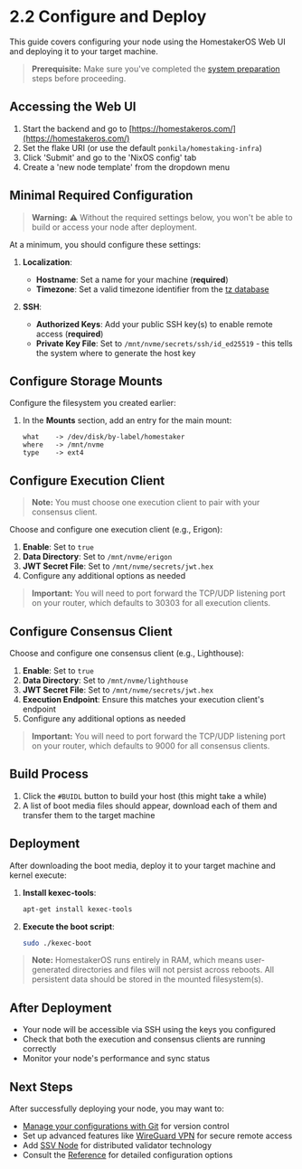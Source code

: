 # 2.2 Configure and Deploy

This guide covers configuring your node using the HomestakerOS Web UI and deploying it to your target machine.

> **Prerequisite:** Make sure you've completed the [system preparation](2.1-prepare_system.md) steps before proceeding.

## Accessing the Web UI

1. Start the backend and go to [https://homestakeros.com/](https://homestakeros.com/)
2. Set the flake URI (or use the default `ponkila/homestaking-infra`)
3. Click 'Submit' and go to the 'NixOS config' tab
4. Create a 'new node template' from the dropdown menu

## Minimal Required Configuration

> **Warning:** ⚠️ Without the required settings below, you won't be able to build or access your node after deployment.

At a minimum, you should configure these settings:

1. **Localization**:
   - **Hostname**: Set a name for your machine (**required**)
   - **Timezone**: Set a valid timezone identifier from the [tz database](https://en.wikipedia.org/wiki/List_of_tz_database_time_zones)

2. **SSH**:
   - **Authorized Keys**: Add your public SSH key(s) to enable remote access (**required**)
   - **Private Key File**: Set to `/mnt/nvme/secrets/ssh/id_ed25519` - this tells the system where to generate the host key

## Configure Storage Mounts

Configure the filesystem you created earlier:

1. In the **Mounts** section, add an entry for the main mount:
   ```
   what    -> /dev/disk/by-label/homestaker
   where   -> /mnt/nvme
   type    -> ext4
   ```

## Configure Execution Client

> **Note:** You must choose one execution client to pair with your consensus client.

Choose and configure one execution client (e.g., Erigon):

1. **Enable**: Set to `true`
2. **Data Directory**: Set to `/mnt/nvme/erigon`
3. **JWT Secret File**: Set to `/mnt/nvme/secrets/jwt.hex`
4. Configure any additional options as needed

> **Important:** You will need to port forward the TCP/UDP listening port on your router, which defaults to 30303 for all execution clients.

## Configure Consensus Client

Choose and configure one consensus client (e.g., Lighthouse):

1. **Enable**: Set to `true`
2. **Data Directory**: Set to `/mnt/nvme/lighthouse`
3. **JWT Secret File**: Set to `/mnt/nvme/secrets/jwt.hex`
4. **Execution Endpoint**: Ensure this matches your execution client's endpoint
5. Configure any additional options as needed

> **Important:** You will need to port forward the TCP/UDP listening port on your router, which defaults to 9000 for all consensus clients.

## Build Process

1. Click the `#BUIDL` button to build your host (this might take a while)
2. A list of boot media files should appear, download each of them and transfer them to the target machine

## Deployment

After downloading the boot media, deploy it to your target machine and kernel execute:

1. **Install kexec-tools**:
   ```bash
   apt-get install kexec-tools
   ```

2. **Execute the boot script**:
   ```bash
   sudo ./kexec-boot
   ```

> **Note:** HomestakerOS runs entirely in RAM, which means user-generated directories and files will not persist across reboots. All persistent data should be stored in the mounted filesystem(s).

## After Deployment

- Your node will be accessible via SSH using the keys you configured
- Check that both the execution and consensus clients are running correctly
- Monitor your node's performance and sync status

## Next Steps

After successfully deploying your node, you may want to:

- [Manage your configurations with Git](2.3-git_management.md) for version control
- Set up advanced features like [WireGuard VPN](3.1-wireguard_vpn.md) for secure remote access
- Add [SSV Node](3.2-ssv_node.md) for distributed validator technology
- Consult the [Reference](4-reference.md) for detailed configuration options
